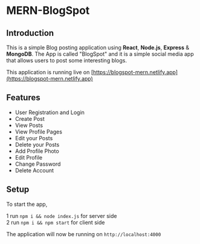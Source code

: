 # MERN-BlogSpot


## Introduction

This is a simple Blog posting application using **React**, **Node.js**, **Express** & **MongoDB**. The App is called "BlogSpot" and it is a simple social media app that allows users to post some interesting blogs.


This application is running live on [https://blogspot-mern.netlify.app](https://blogspot-mern.netlify.app)


## Features

* User Registration and Login
* Create Post
* View Posts
* View Profile Pages
* Edit your Posts
* Delete your Posts
* Add Profile Photo
* Edit Profile
* Change Password
* Delete Account


## Setup

To start the app,<br>


1 run `npm i && node index.js` for server side <br>
2 run `npm i && npm start` for client side <br>


The application will now be running on `http://localhost:4000`
